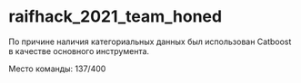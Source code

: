 # raifhack_2021_team_honed
По причине наличия категориальных данных был использован Catboost в качестве основного инструмента.

Место команды: 137/400
